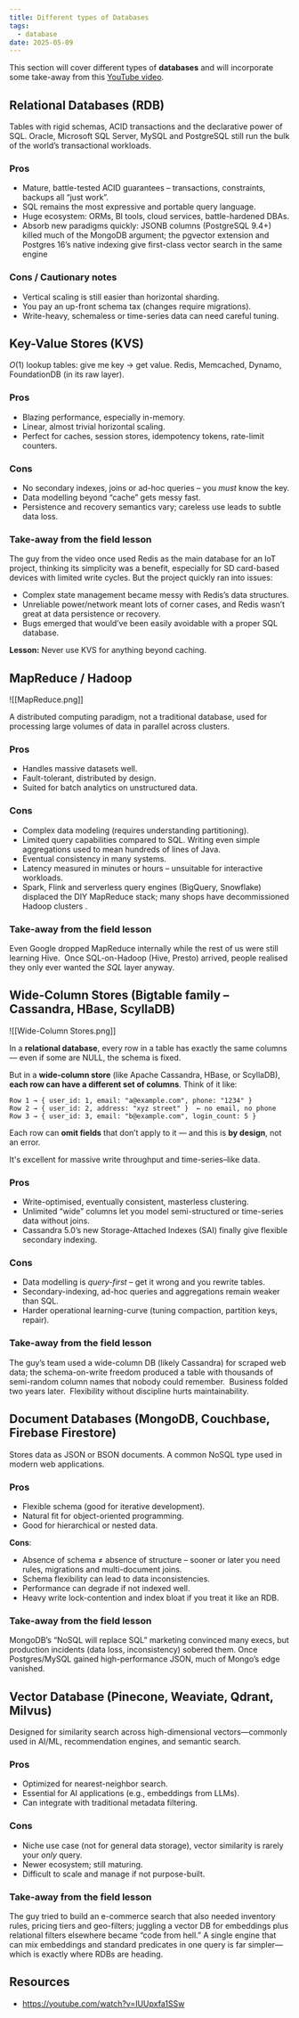 ```yaml
---
title: Different types of Databases
tags:
  - database
date: 2025-05-09
---
```

This section will cover different types of **databases** and will incorporate some take-away from this [YouTube video](https://youtube.com/watch?v=IUUpxfa1SSw).

## Relational Databases (RDB)

Tables with rigid schemas, ACID transactions and the declarative power of SQL. Oracle, Microsoft SQL Server, MySQL and PostgreSQL still run the bulk of the world’s transactional workloads.

### Pros
- Mature, battle-tested ACID guarantees – transactions, constraints, backups all “just work”.
- SQL remains the most expressive and portable query language.
- Huge ecosystem: ORMs, BI tools, cloud services, battle-hardened DBAs.
- Absorb new paradigms quickly: JSONB columns (PostgreSQL 9.4+) killed much of the MongoDB argument; the pgvector extension and Postgres 16’s native indexing give first-class vector search in the same engine
### Cons / Cautionary notes
- Vertical scaling is still easier than horizontal sharding.
- You pay an up-front schema tax (changes require migrations).
- Write-heavy, schemaless or time-series data can need careful tuning.

## Key-Value Stores (KVS)

$O(1)$ lookup tables: give me key → get value. Redis, Memcached, Dynamo, FoundationDB (in its raw layer).

### Pros

- Blazing performance, especially in-memory.
- Linear, almost trivial horizontal scaling.
- Perfect for caches, session stores, idempotency tokens, rate-limit counters.

### Cons

- No secondary indexes, joins or ad-hoc queries – you _must_ know the key.
- Data modelling beyond “cache” gets messy fast.
- Persistence and recovery semantics vary; careless use leads to subtle data loss.

### Take-away from the field lesson
The guy from the video once used Redis as the main database for an IoT project, thinking its simplicity was a benefit, especially for SD card-based devices with limited write cycles. But the project quickly ran into issues:

- Complex state management became messy with Redis’s data structures.
- Unreliable power/network meant lots of corner cases, and Redis wasn’t great at data persistence or recovery.
- Bugs emerged that would’ve been easily avoidable with a proper SQL database.

**Lesson:** Never use KVS for anything beyond caching.

## MapReduce / Hadoop
![[MapReduce.png]]

A distributed computing paradigm, not a traditional database, used for processing large volumes of data in parallel across clusters.
  
### Pros
- Handles massive datasets well.
- Fault-tolerant, distributed by design.
- Suited for batch analytics on unstructured data.

### Cons
- Complex data modeling (requires understanding partitioning).
- Limited query capabilities compared to SQL. Writing even simple aggregations used to mean hundreds of lines of Java.
- Eventual consistency in many systems.
- Latency measured in minutes or hours – unsuitable for interactive workloads.
- Spark, Flink and serverless query engines (BigQuery, Snowflake) displaced the DIY MapReduce stack; many shops have decommissioned Hadoop clusters .

### Take-away from the field lesson
Even Google dropped MapReduce internally while the rest of us were still learning Hive.  Once SQL-on-Hadoop (Hive, Presto) arrived, people realised they only ever wanted the _SQL_ layer anyway.

## Wide-Column Stores (Bigtable family – Cassandra, HBase, ScyllaDB)

![[Wide-Column Stores.png]]

In a **relational database**, every row in a table has exactly the same columns — even if some are NULL, the schema is fixed.

But in a **wide-column store** (like Apache Cassandra, HBase, or ScyllaDB), **each row can have a different set of columns**. Think of it like:

```
Row 1 → { user_id: 1, email: "a@example.com", phone: "1234" }
Row 2 → { user_id: 2, address: "xyz street" }  ← no email, no phone
Row 3 → { user_id: 3, email: "b@example.com", login_count: 5 }
```

Each row can **omit fields** that don’t apply to it — and this is **by design**, not an error.

It's excellent for massive write throughput and time-series–like data.
### Pros

- Write-optimised, eventually consistent, masterless clustering.
- Unlimited “wide” columns let you model semi-structured or time-series data without joins.
- Cassandra 5.0’s new Storage-Attached Indexes (SAI) finally give flexible secondary indexing.
### Cons
- Data modelling is _query-first_ – get it wrong and you rewrite tables.
- Secondary-indexing, ad-hoc queries and aggregations remain weaker than SQL.
- Harder operational learning-curve (tuning compaction, partition keys, repair).

### Take-away from the field lesson
The guy’s team used a wide-column DB (likely Cassandra) for scraped web data; the schema-on-write freedom produced a table with thousands of semi-random column names that nobody could remember.  Business folded two years later.  Flexibility without discipline hurts maintainability.

## Document Databases (MongoDB, Couchbase, Firebase Firestore)

Stores data as JSON or BSON documents. A common NoSQL type used in modern web applications.

### Pros

- Flexible schema (good for iterative development).
- Natural fit for object-oriented programming.
- Good for hierarchical or nested data.

**Cons**:
- Absence of schema ≠ absence of structure – sooner or later you need rules, migrations and multi-document joins.
- Schema flexibility can lead to data inconsistencies.
- Performance can degrade if not indexed well.
- Heavy write lock-contention and index bloat if you treat it like an RDB.

### Take-away from the field lesson

MongoDB’s “NoSQL will replace SQL” marketing convinced many execs, but production incidents (data loss, inconsistency) sobered them.  Once Postgres/MySQL gained high-performance JSON, much of Mongo’s edge vanished.

## Vector Database (Pinecone, Weaviate, Qdrant, Milvus)
Designed for similarity search across high-dimensional vectors—commonly used in AI/ML, recommendation engines, and semantic search.

### Pros
- Optimized for nearest-neighbor search.
- Essential for AI applications (e.g., embeddings from LLMs).
- Can integrate with traditional metadata filtering.

### Cons
- Niche use case (not for general data storage), vector similarity is rarely your _only_ query.
- Newer ecosystem; still maturing.
- Difficult to scale and manage if not purpose-built.

### Take-away from the field lesson
The guy tried to build an e-commerce search that also needed inventory rules, pricing tiers and geo-filters; juggling a vector DB for embeddings plus relational filters elsewhere became “code from hell.”  A single engine that can mix embeddings and standard predicates in one query is far simpler—which is exactly where RDBs are heading.

## Resources
- https://youtube.com/watch?v=IUUpxfa1SSw